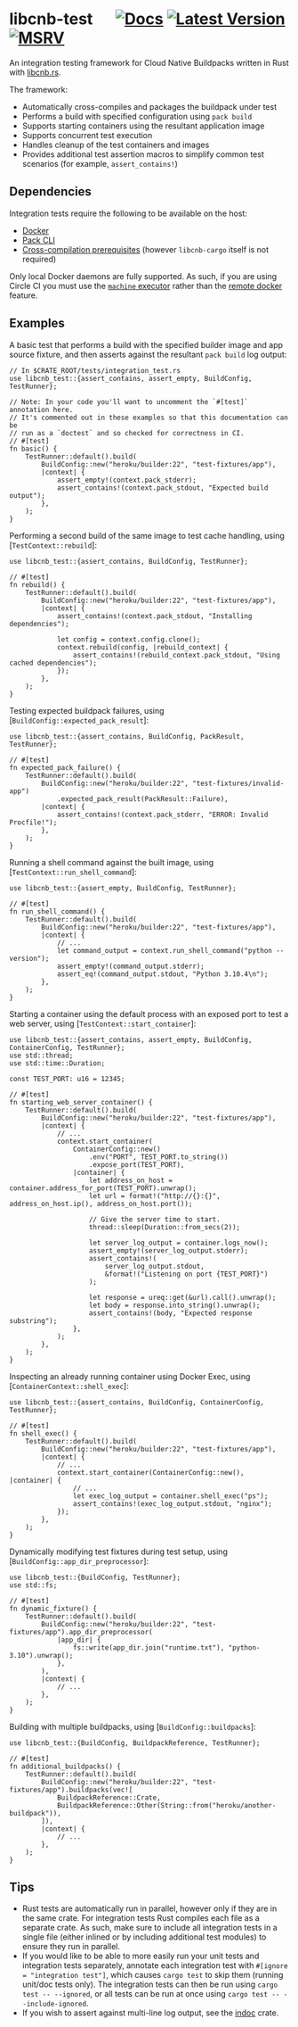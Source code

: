 # libcnb-test &emsp; [![Docs]][docs.rs] [![Latest Version]][crates.io] [![MSRV]][install-rust]

An integration testing framework for Cloud Native Buildpacks written in Rust with [libcnb.rs](https://github.com/heroku/libcnb.rs).

The framework:
- Automatically cross-compiles and packages the buildpack under test
- Performs a build with specified configuration using `pack build`
- Supports starting containers using the resultant application image
- Supports concurrent test execution
- Handles cleanup of the test containers and images
- Provides additional test assertion macros to simplify common test scenarios (for example, `assert_contains!`)

## Dependencies

Integration tests require the following to be available on the host:

- [Docker](https://docs.docker.com/engine/install/)
- [Pack CLI](https://buildpacks.io/docs/install-pack/)
- [Cross-compilation prerequisites](https://docs.rs/libcnb/latest/libcnb/#cross-compilation-prerequisites) (however `libcnb-cargo` itself is not required)

Only local Docker daemons are fully supported. As such, if you are using Circle CI you must use the
[`machine` executor](https://circleci.com/docs/2.0/executor-types/#using-machine) rather than the
[remote docker](https://circleci.com/docs/2.0/building-docker-images/) feature.

## Examples

A basic test that performs a build with the specified builder image and app source fixture,
and then asserts against the resultant `pack build` log output:

```rust,no_run
// In $CRATE_ROOT/tests/integration_test.rs
use libcnb_test::{assert_contains, assert_empty, BuildConfig, TestRunner};

// Note: In your code you'll want to uncomment the `#[test]` annotation here.
// It's commented out in these examples so that this documentation can be
// run as a `doctest` and so checked for correctness in CI.
// #[test]
fn basic() {
    TestRunner::default().build(
        BuildConfig::new("heroku/builder:22", "test-fixtures/app"),
        |context| {
            assert_empty!(context.pack_stderr);
            assert_contains!(context.pack_stdout, "Expected build output");
        },
    );
}
```

Performing a second build of the same image to test cache handling, using [`TestContext::rebuild`]:

```rust,no_run
use libcnb_test::{assert_contains, BuildConfig, TestRunner};

// #[test]
fn rebuild() {
    TestRunner::default().build(
        BuildConfig::new("heroku/builder:22", "test-fixtures/app"),
        |context| {
            assert_contains!(context.pack_stdout, "Installing dependencies");

            let config = context.config.clone();
            context.rebuild(config, |rebuild_context| {
                assert_contains!(rebuild_context.pack_stdout, "Using cached dependencies");
            });
        },
    );
}
```

Testing expected buildpack failures, using [`BuildConfig::expected_pack_result`]:

```rust,no_run
use libcnb_test::{assert_contains, BuildConfig, PackResult, TestRunner};

// #[test]
fn expected_pack_failure() {
    TestRunner::default().build(
        BuildConfig::new("heroku/builder:22", "test-fixtures/invalid-app")
            .expected_pack_result(PackResult::Failure),
        |context| {
            assert_contains!(context.pack_stderr, "ERROR: Invalid Procfile!");
        },
    );
}
```

Running a shell command against the built image, using [`TestContext::run_shell_command`]:

```rust,no_run
use libcnb_test::{assert_empty, BuildConfig, TestRunner};

// #[test]
fn run_shell_command() {
    TestRunner::default().build(
        BuildConfig::new("heroku/builder:22", "test-fixtures/app"),
        |context| {
            // ...
            let command_output = context.run_shell_command("python --version");
            assert_empty!(command_output.stderr);
            assert_eq!(command_output.stdout, "Python 3.10.4\n");
        },
    );
}
```

Starting a container using the default process with an exposed port to test a web server, using [`TestContext::start_container`]:

```rust,no_run
use libcnb_test::{assert_contains, assert_empty, BuildConfig, ContainerConfig, TestRunner};
use std::thread;
use std::time::Duration;

const TEST_PORT: u16 = 12345;

// #[test]
fn starting_web_server_container() {
    TestRunner::default().build(
        BuildConfig::new("heroku/builder:22", "test-fixtures/app"),
        |context| {
            // ...
            context.start_container(
                ContainerConfig::new()
                    .env("PORT", TEST_PORT.to_string())
                    .expose_port(TEST_PORT),
                |container| {
                    let address_on_host = container.address_for_port(TEST_PORT).unwrap();
                    let url = format!("http://{}:{}", address_on_host.ip(), address_on_host.port());

                    // Give the server time to start.
                    thread::sleep(Duration::from_secs(2));

                    let server_log_output = container.logs_now();
                    assert_empty!(server_log_output.stderr);
                    assert_contains!(
                        server_log_output.stdout,
                        &format!("Listening on port {TEST_PORT}")
                    );

                    let response = ureq::get(&url).call().unwrap();
                    let body = response.into_string().unwrap();
                    assert_contains!(body, "Expected response substring");
                },
            );
        },
    );
}
```

Inspecting an already running container using Docker Exec, using [`ContainerContext::shell_exec`]:

```rust,no_run
use libcnb_test::{assert_contains, BuildConfig, ContainerConfig, TestRunner};

// #[test]
fn shell_exec() {
    TestRunner::default().build(
        BuildConfig::new("heroku/builder:22", "test-fixtures/app"),
        |context| {
            // ...
            context.start_container(ContainerConfig::new(), |container| {
                // ...
                let exec_log_output = container.shell_exec("ps");
                assert_contains!(exec_log_output.stdout, "nginx");
            });
        },
    );
}
```

Dynamically modifying test fixtures during test setup, using [`BuildConfig::app_dir_preprocessor`]:

```rust,no_run
use libcnb_test::{BuildConfig, TestRunner};
use std::fs;

// #[test]
fn dynamic_fixture() {
    TestRunner::default().build(
        BuildConfig::new("heroku/builder:22", "test-fixtures/app").app_dir_preprocessor(
            |app_dir| {
                fs::write(app_dir.join("runtime.txt"), "python-3.10").unwrap();
            },
        ),
        |context| {
            // ...
        },
    );
}
```

Building with multiple buildpacks, using [`BuildConfig::buildpacks`]:

```rust,no_run
use libcnb_test::{BuildConfig, BuildpackReference, TestRunner};

// #[test]
fn additional_buildpacks() {
    TestRunner::default().build(
        BuildConfig::new("heroku/builder:22", "test-fixtures/app").buildpacks(vec![
            BuildpackReference::Crate,
            BuildpackReference::Other(String::from("heroku/another-buildpack")),
        ]),
        |context| {
            // ...
        },
    );
}
```

## Tips

- Rust tests are automatically run in parallel, however only if they are in the same crate.
  For integration tests Rust compiles each file as a separate crate. As such, make sure to
  include all integration  tests in a single file (either inlined or by including additional
  test modules) to ensure they run in parallel.
- If you would like to be able to more easily run your unit tests and integration tests
  separately, annotate each integration test with `#[ignore = "integration test"]`, which
  causes `cargo test` to skip them (running unit/doc tests only). The integration tests
  can then be run using `cargo test -- --ignored`, or all tests can be run at once using
  `cargo test -- --include-ignored`.
- If you wish to assert against multi-line log output, see the [indoc](https://crates.io/crates/indoc) crate.

[Docs]: https://img.shields.io/docsrs/libcnb-test
[docs.rs]: https://docs.rs/libcnb-test/latest/libcnb_test/
[Latest Version]: https://img.shields.io/crates/v/libcnb-test.svg
[crates.io]: https://crates.io/crates/libcnb-test
[MSRV]: https://img.shields.io/badge/MSRV-rustc_1.59+-lightgray.svg
[install-rust]: https://www.rust-lang.org/tools/install
